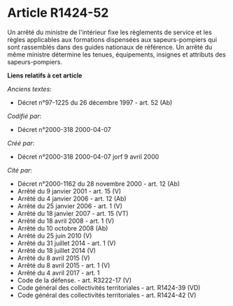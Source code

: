 # Article R1424-52

Un arrêté du ministre de l'intérieur fixe les règlements de service et les règles applicables aux formations dispensées aux
sapeurs-pompiers qui sont rassemblés dans des guides nationaux de référence. Un arrêté du même ministre détermine les tenues,
équipements, insignes et attributs des sapeurs-pompiers.

**Liens relatifs à cet article**

_Anciens textes_:

  - Décret n°97-1225 du 26 décembre 1997 - art. 52 (Ab)

_Codifié par_:

  - Décret n°2000-318 2000-04-07

_Créé par_:

  - Décret n°2000-318 2000-04-07 jorf 9 avril 2000

_Cité par_:

  - Décret n°2000-1162 du 28 novembre 2000 - art. 12 (Ab)
  - Arrêté du 9 janvier 2001 - art. 15 (V)
  - Arrêté du 4 janvier 2006 - art. 12 (Ab)
  - Arrêté du 25 janvier 2006 - art. 1 (V)
  - Arrêté du 18 janvier 2007 - art. 15 (VT)
  - Arrêté du 18 avril 2008 - art. 1 (V)
  - Arrêté du 10 octobre 2008 (Ab)
  - Arrêté du 25 juin 2010 (V)
  - Arrêté du 31 juillet 2014 - art. 1 (V)
  - Arrêté du 18 juillet 2014 (V)
  - Arrêté du 8 avril 2015 (V)
  - Arrêté du 8 avril 2015 - art. 1 (V)
  - Arrêté du 4 avril 2017 - art. 1
  - Code de la défense. - art. R3222-17 (V)
  - Code général des collectivités territoriales - art. R1424-39 (VD)
  - Code général des collectivités territoriales - art. R1424-42 (V)
